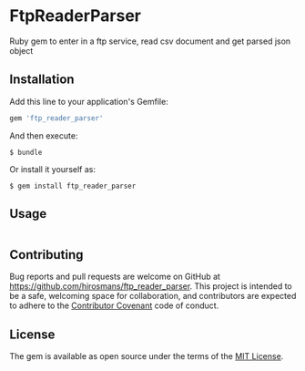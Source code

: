 # FtpReaderParser

Ruby gem to enter in a ftp service, read csv document and get parsed json object 

## Installation

Add this line to your application's Gemfile:

```ruby
gem 'ftp_reader_parser'
```

And then execute:

    $ bundle

Or install it yourself as:

    $ gem install ftp_reader_parser

## Usage

```ruby

```


## Contributing

Bug reports and pull requests are welcome on GitHub at https://github.com/hirosmans/ftp_reader_parser. This project is intended to be a safe, welcoming space for collaboration, and contributors are expected to adhere to the [Contributor Covenant](http://contributor-covenant.org) code of conduct.


## License

The gem is available as open source under the terms of the [MIT License](http://opensource.org/licenses/MIT).

